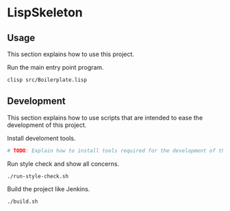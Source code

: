 # LispSkeleton

## Usage

This section explains how to use this project.

Run the main entry point program.

```sh
clisp src/Boilerplate.lisp
```


## Development

This section explains how to use scripts that are intended to ease the development of this project.

Install develoment tools.

```sh
# TODO: Explain how to install tools required for the development of this project.
```

Run style check and show all concerns.

```sh
./run-style-check.sh
```

Build the project like Jenkins.

```sh
./build.sh
```
